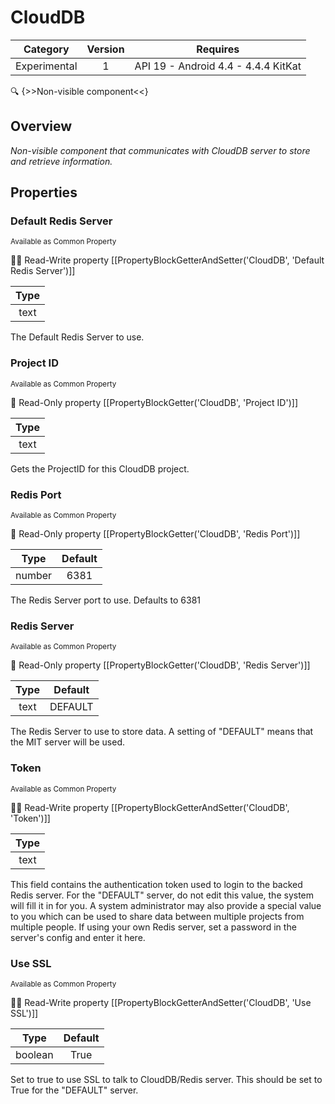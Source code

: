 # CloudDB

| Category | Version | Requires |
|:--------:|:-------:|:--------:|
|Experimental|1|API 19 - Android 4.4 - 4.4.4 KitKat|

:mag: {>>Non-visible component<<}

## Overview

_Non-visible component that communicates with CloudDB server to store and retrieve information._

## Properties

### Default Redis Server

<small>Available as Common Property</small>

:eyes::pencil: Read-Write property
[[PropertyBlockGetterAndSetter('CloudDB', 'Default Redis Server')]]

| Type |
|:----:|
|text|

The Default Redis Server to use.

### Project ID

<small>Available as Common Property</small>

:eyes: Read-Only property
[[PropertyBlockGetter('CloudDB', 'Project ID')]]

| Type |
|:----:|
|text|

Gets the ProjectID for this CloudDB project.

### Redis Port

<small>Available as Common Property</small>

:eyes: Read-Only property
[[PropertyBlockGetter('CloudDB', 'Redis Port')]]

| Type | Default |
|:----:|:-------:|
|number|6381|

The Redis Server port to use. Defaults to 6381

### Redis Server

<small>Available as Common Property</small>

:eyes: Read-Only property
[[PropertyBlockGetter('CloudDB', 'Redis Server')]]

| Type | Default |
|:----:|:-------:|
|text|DEFAULT|

The Redis Server to use to store data. A setting of "DEFAULT" means that the MIT server will be used.

### Token

<small>Available as Common Property</small>

:eyes::pencil: Read-Write property
[[PropertyBlockGetterAndSetter('CloudDB', 'Token')]]

| Type |
|:----:|
|text|

This field contains the authentication token used to login to the backed Redis server. For the "DEFAULT" server, do not edit this value, the system will fill it in for you. A system administrator may also provide a special value to you which can be used to share data between multiple projects from multiple people. If using your own Redis server, set a password in the server's config and enter it here.

### Use SSL

<small>Available as Common Property</small>

:eyes::pencil: Read-Write property
[[PropertyBlockGetterAndSetter('CloudDB', 'Use SSL')]]

| Type | Default |
|:----:|:-------:|
|boolean|True|

Set to true to use SSL to talk to CloudDB/Redis server. This should be set to True for the "DEFAULT" server.